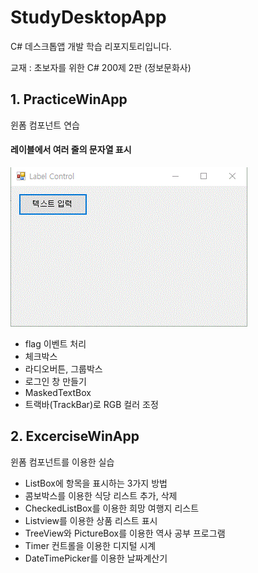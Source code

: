 # StudyDesktopApp
C# 데스크톱앱 개발 학습 리포지토리입니다.

교재 : 초보자를 위한 C# 200제 2판 (정보문화사)<br>


## 1. PracticeWinApp
윈폼 컴포넌트 연습

#### 레이블에서 여러 줄의 문자열 표시
![Label 문자열 출력](https://github.com/SeoDongWoo1216/StudyDesktopApp/blob/main/WinFormApp/21_03_09_128_PracticeWinApp/ResultImage/21_03_09_132_LabelTestApp_result.gif "Label 출력")


- flag 이벤트 처리
- 체크박스
- 라디오버튼, 그룹박스
- 로그인 창 만들기
- MaskedTextBox
- 트랙바(TrackBar)로 RGB 컬러 조정




## 2. ExcerciseWinApp
윈폼 컴포넌트를 이용한 실습

- ListBox에 항목을 표시하는 3가지 방법
- 콤보박스를 이용한 식당 리스트 추가, 삭제
- CheckedListBox를 이용한 희망 여행지 리스트
- Listview를 이용한 상품 리스트 표시
- TreeView와 PictureBox를 이용한 역사 공부 프로그램
- Timer 컨트롤을 이용한 디지털 시계
- DateTimePicker를 이용한 날짜계산기
